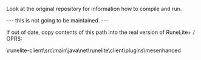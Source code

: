 Look at the original repository for information how to compile and run.

--- this is not going to be maintained. ---

If out of date, copy contents of this path into the real version of RuneLite+ / OPRS:

\runelite-client\src\main\java\net\runelite\client\plugins\mesenhanced
